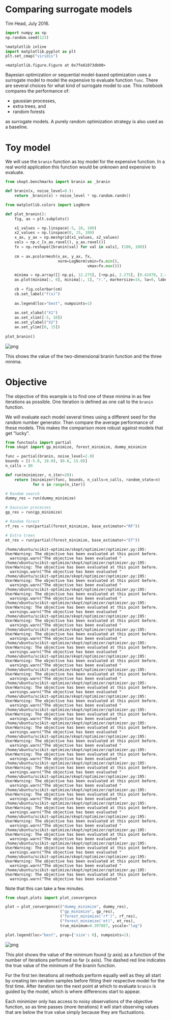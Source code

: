 
# Comparing surrogate models

Tim Head, July 2016.


```python
import numpy as np
np.random.seed(123)

%matplotlib inline
import matplotlib.pyplot as plt
plt.set_cmap("viridis")
```


    <matplotlib.figure.Figure at 0x7fe81073db00>


Bayesian optimization or sequential model-based optimization uses a surrogate model
to model the expensive to evaluate function `func`. There are several choices
for what kind of surrogate model to use. This notebook compares the performance of:

* gaussian processes,
* extra trees, and
* random forests 

as surrogate models. A purely random optimization strategy is also used as a baseline.


# Toy model

We will use the `branin` function as toy model for the expensive function. In
a real world application this function would be unknown and expensive to evaluate.


```python
from skopt.benchmarks import branin as _branin

def branin(x, noise_level=0.):
    return _branin(x) + noise_level * np.random.randn()
```


```python
from matplotlib.colors import LogNorm

def plot_branin():
    fig, ax = plt.subplots()

    x1_values = np.linspace(-5, 10, 100)
    x2_values = np.linspace(0, 15, 100)
    x_ax, y_ax = np.meshgrid(x1_values, x2_values)
    vals = np.c_[x_ax.ravel(), y_ax.ravel()]
    fx = np.reshape([branin(val) for val in vals], (100, 100))
    
    cm = ax.pcolormesh(x_ax, y_ax, fx,
                       norm=LogNorm(vmin=fx.min(), 
                                    vmax=fx.max()))

    minima = np.array([[-np.pi, 12.275], [+np.pi, 2.275], [9.42478, 2.475]])
    ax.plot(minima[:, 0], minima[:, 1], "r.", markersize=14, lw=0, label="Minima")
    
    cb = fig.colorbar(cm)
    cb.set_label("f(x)")
    
    ax.legend(loc="best", numpoints=1)
    
    ax.set_xlabel("X1")
    ax.set_xlim([-5, 10])
    ax.set_ylabel("X2")
    ax.set_ylim([0, 15])
    
plot_branin()
```


![png](strategy-comparison_files/strategy-comparison_4_0.png)


This shows the value of the two-dimensional branin function and the three minima.


# Objective

The objective of this example is to find one of these minima in as few iterations
as possible. One iteration is defined as one call to the `branin` function.

We will evaluate each model several times using a different seed for the
random number generator. Then compare the average performance of these
models. This makes the comparison more robust against models that get
"lucky".


```python
from functools import partial
from skopt import gp_minimize, forest_minimize, dummy_minimize

func = partial(branin, noise_level=2.0)
bounds = [(-5.0, 10.0), (0.0, 15.0)]
n_calls = 80
```


```python
def run(minimizer, n_iter=20):
    return [minimizer(func, bounds, n_calls=n_calls, random_state=n) 
            for n in range(n_iter)]

# Random search
dummy_res = run(dummy_minimize) 

# Gaussian processes
gp_res = run(gp_minimize)

# Random forest
rf_res = run(partial(forest_minimize, base_estimator="RF"))

# Extra trees 
et_res = run(partial(forest_minimize, base_estimator="ET"))
```

    /home/ubuntu/scikit-optimize/skopt/optimizer/optimizer.py:195: UserWarning: The objective has been evaluated at this point before.
      warnings.warn("The objective has been evaluated "
    /home/ubuntu/scikit-optimize/skopt/optimizer/optimizer.py:195: UserWarning: The objective has been evaluated at this point before.
      warnings.warn("The objective has been evaluated "
    /home/ubuntu/scikit-optimize/skopt/optimizer/optimizer.py:195: UserWarning: The objective has been evaluated at this point before.
      warnings.warn("The objective has been evaluated "
    /home/ubuntu/scikit-optimize/skopt/optimizer/optimizer.py:195: UserWarning: The objective has been evaluated at this point before.
      warnings.warn("The objective has been evaluated "
    /home/ubuntu/scikit-optimize/skopt/optimizer/optimizer.py:195: UserWarning: The objective has been evaluated at this point before.
      warnings.warn("The objective has been evaluated "
    /home/ubuntu/scikit-optimize/skopt/optimizer/optimizer.py:195: UserWarning: The objective has been evaluated at this point before.
      warnings.warn("The objective has been evaluated "
    /home/ubuntu/scikit-optimize/skopt/optimizer/optimizer.py:195: UserWarning: The objective has been evaluated at this point before.
      warnings.warn("The objective has been evaluated "
    /home/ubuntu/scikit-optimize/skopt/optimizer/optimizer.py:195: UserWarning: The objective has been evaluated at this point before.
      warnings.warn("The objective has been evaluated "
    /home/ubuntu/scikit-optimize/skopt/optimizer/optimizer.py:195: UserWarning: The objective has been evaluated at this point before.
      warnings.warn("The objective has been evaluated "
    /home/ubuntu/scikit-optimize/skopt/optimizer/optimizer.py:195: UserWarning: The objective has been evaluated at this point before.
      warnings.warn("The objective has been evaluated "
    /home/ubuntu/scikit-optimize/skopt/optimizer/optimizer.py:195: UserWarning: The objective has been evaluated at this point before.
      warnings.warn("The objective has been evaluated "
    /home/ubuntu/scikit-optimize/skopt/optimizer/optimizer.py:195: UserWarning: The objective has been evaluated at this point before.
      warnings.warn("The objective has been evaluated "
    /home/ubuntu/scikit-optimize/skopt/optimizer/optimizer.py:195: UserWarning: The objective has been evaluated at this point before.
      warnings.warn("The objective has been evaluated "
    /home/ubuntu/scikit-optimize/skopt/optimizer/optimizer.py:195: UserWarning: The objective has been evaluated at this point before.
      warnings.warn("The objective has been evaluated "
    /home/ubuntu/scikit-optimize/skopt/optimizer/optimizer.py:195: UserWarning: The objective has been evaluated at this point before.
      warnings.warn("The objective has been evaluated "
    /home/ubuntu/scikit-optimize/skopt/optimizer/optimizer.py:195: UserWarning: The objective has been evaluated at this point before.
      warnings.warn("The objective has been evaluated "
    /home/ubuntu/scikit-optimize/skopt/optimizer/optimizer.py:195: UserWarning: The objective has been evaluated at this point before.
      warnings.warn("The objective has been evaluated "
    /home/ubuntu/scikit-optimize/skopt/optimizer/optimizer.py:195: UserWarning: The objective has been evaluated at this point before.
      warnings.warn("The objective has been evaluated "
    /home/ubuntu/scikit-optimize/skopt/optimizer/optimizer.py:195: UserWarning: The objective has been evaluated at this point before.
      warnings.warn("The objective has been evaluated "
    /home/ubuntu/scikit-optimize/skopt/optimizer/optimizer.py:195: UserWarning: The objective has been evaluated at this point before.
      warnings.warn("The objective has been evaluated "
    /home/ubuntu/scikit-optimize/skopt/optimizer/optimizer.py:195: UserWarning: The objective has been evaluated at this point before.
      warnings.warn("The objective has been evaluated "
    /home/ubuntu/scikit-optimize/skopt/optimizer/optimizer.py:195: UserWarning: The objective has been evaluated at this point before.
      warnings.warn("The objective has been evaluated "
    /home/ubuntu/scikit-optimize/skopt/optimizer/optimizer.py:195: UserWarning: The objective has been evaluated at this point before.
      warnings.warn("The objective has been evaluated "
    /home/ubuntu/scikit-optimize/skopt/optimizer/optimizer.py:195: UserWarning: The objective has been evaluated at this point before.
      warnings.warn("The objective has been evaluated "
    /home/ubuntu/scikit-optimize/skopt/optimizer/optimizer.py:195: UserWarning: The objective has been evaluated at this point before.
      warnings.warn("The objective has been evaluated "


Note that this can take a few minutes.


```python
from skopt.plots import plot_convergence

plot = plot_convergence(("dummy_minimize", dummy_res),
                        ("gp_minimize", gp_res),
                        ("forest_minimize('rf')", rf_res),
                        ("forest_minimize('et)", et_res), 
                        true_minimum=0.397887, yscale="log")

plot.legend(loc="best", prop={'size': 6}, numpoints=1);
```


![png](strategy-comparison_files/strategy-comparison_9_0.png)


This plot shows the value of the minimum found (y axis) as a function of the number
of iterations performed so far (x axis). The dashed red line indicates the
true value of the minimum of the branin function.

For the first ten iterations all methods perform equally well as they all start
by creating ten random samples before fitting their respective model for the
first time. After iteration ten the next point at which to evaluate `branin` is
guided by the model, which is where differences start to appear.

Each minimizer only has access to noisy observations of the objective
function, so as time passes (more iterations) it will start observing values that
are below the true value simply because they are fluctuations.

